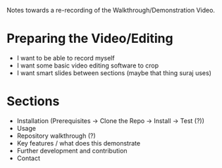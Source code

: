 Notes towards a re-recording of the Walkthrough/Demonstration Video.

# Preparing the Video/Editing
- I want to be able to record myself
- I want some basic video editing software to crop
- I want smart slides between sections (maybe that thing suraj uses)

# Sections
- Installation (Prerequisites -> Clone the Repo -> Install -> Test (?))
- Usage
- Repository walkthrough (?)
- Key features / what does this demonstrate
- Further development and contribution
- Contact